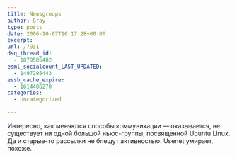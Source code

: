 ```yaml
---
title: Newsgroups
author: Gray
type: posts
date: 2006-10-07T16:17:28+00:00
excerpt:
url: /7931
dsq_thread_id:
  - 1879585402
esml_socialcount_LAST_UPDATED:
  - 1497295443
essb_cache_expire:
  - 1614486270
categories:
  - Uncategorized

---
```








Интересно, как меняются способы коммуникации &#8212; оказывается, не существует ни одной большой ньюс-группы, посвященной Ubuntu Linux. Да и старые-то рассылки не блещут активностью. Usenet умирает, похоже.